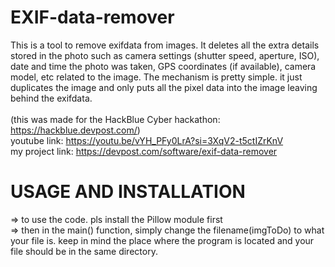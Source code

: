 # EXIF-data-remover
This is a tool to remove exifdata from images. It deletes all the extra details stored in the photo such as camera settings (shutter speed, aperture, ISO), date and time the photo was taken, GPS coordinates (if available), camera model, etc related to the image. The mechanism is pretty simple. it just duplicates the image and only puts all the pixel data into the image leaving behind the exifdata.
<br><br>
(this was made for the HackBlue Cyber hackathon: https://hackblue.devpost.com/) <br>
youtube link: https://youtu.be/vYH_PFy0LrA?si=3XqV2-t5ctIZrKnV<br>
my project link: https://devpost.com/software/exif-data-remover


# USAGE AND INSTALLATION
=> to use the code. pls install the Pillow module first <br>
=> then in the main() function, simply change the filename(imgToDo) to what your file is. keep in mind the place where the program is located and your file should be in the same directory.


